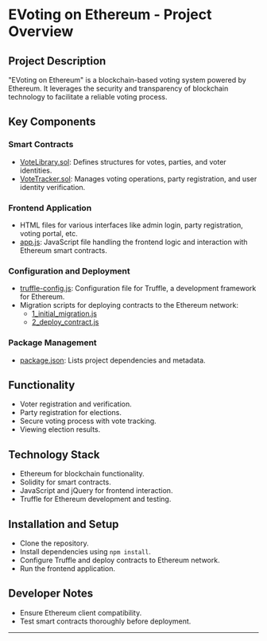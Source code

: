 # EVoting on Ethereum - Project Overview

## Project Description
"EVoting on Ethereum" is a blockchain-based voting system powered by Ethereum. It leverages the security and transparency of blockchain technology to facilitate a reliable voting process.

## Key Components

### Smart Contracts
- [VoteLibrary.sol](https://github.com/parshwas19/EVoting-on-Ethereum/blob/main/contracts/VoteLibrary.sol): Defines structures for votes, parties, and voter identities.
- [VoteTracker.sol](https://github.com/parshwas19/EVoting-on-Ethereum/blob/main/contracts/VoteTracker.sol): Manages voting operations, party registration, and user identity verification.

### Frontend Application
- HTML files for various interfaces like admin login, party registration, voting portal, etc.
- [app.js](https://github.com/parshwas19/EVoting-on-Ethereum/blob/main/src/js/app.js): JavaScript file handling the frontend logic and interaction with Ethereum smart contracts.

### Configuration and Deployment
- [truffle-config.js](https://github.com/parshwas19/EVoting-on-Ethereum/blob/main/truffle-config.js): Configuration file for Truffle, a development framework for Ethereum.
- Migration scripts for deploying contracts to the Ethereum network:
  - [1_initial_migration.js](https://github.com/parshwas19/EVoting-on-Ethereum/blob/main/migrations/1_initial_migration.js)
  - [2_deploy_contract.js](https://github.com/parshwas19/EVoting-on-Ethereum/blob/main/migrations/2_deploy_contract.js)

### Package Management
- [package.json](https://github.com/parshwas19/EVoting-on-Ethereum/blob/main/package.json): Lists project dependencies and metadata.

## Functionality
- Voter registration and verification.
- Party registration for elections.
- Secure voting process with vote tracking.
- Viewing election results.

## Technology Stack
- Ethereum for blockchain functionality.
- Solidity for smart contracts.
- JavaScript and jQuery for frontend interaction.
- Truffle for Ethereum development and testing.

## Installation and Setup
- Clone the repository.
- Install dependencies using `npm install`.
- Configure Truffle and deploy contracts to Ethereum network.
- Run the frontend application.

## Developer Notes
- Ensure Ethereum client compatibility.
- Test smart contracts thoroughly before deployment.

---

